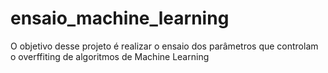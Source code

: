 # ensaio_machine_learning
O objetivo desse projeto é realizar o ensaio dos parâmetros que controlam o overffiting de algoritmos de Machine Learning
